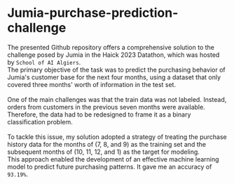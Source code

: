 # Jumia-purchase-prediction-challenge
The presented Github repository offers a comprehensive solution to the challenge posed by Jumia in the Haick 2023 Datathon, which was hosted by `School of AI Algiers`.<br>
The primary objective of the task was to predict the purchasing behavior of Jumia's customer base for the next four months, using a dataset that only covered three months' worth of information in the test set.<br><br>
One of the main challenges was that the train data was not labeled. Instead, orders from customers in the previous seven months were available. Therefore, the data had to be redesigned to frame it as a binary classification problem.<br><br>
To tackle this issue, my solution adopted a strategy of treating the purchase history data for the months of (7, 8, and 9) as the training set and the subsequent months of (10, 11, 12, and 1) as the target for modeling.<br>
This approach enabled the development of an effective machine learning model to predict future purchasing patterns. It gave me an accuracy of `93.19%`.
